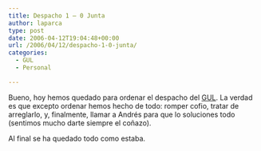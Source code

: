 ```yaml
---
title: Despacho 1 – 0 Junta
author: laparca
type: post
date: 2006-04-12T19:04:48+00:00
url: /2006/04/12/despacho-1-0-junta/
categories:
  - GUL
  - Personal

---
```

Bueno, hoy hemos quedado para ordenar el despacho del <a target="_blank" title="Página web del Grupo de Usuarios de Linux" href="http://www.gul.es/">GUL</a>. La verdad es que excepto ordenar hemos hecho de todo: romper cofio, tratar de arreglarlo, y, finalmente, llamar a Andrés para que lo soluciones todo (sentimos mucho darte siempre el coñazo).

Al final se ha quedado todo como estaba.